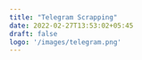 ```yaml
---
title: "Telegram Scrapping"
date: 2022-02-27T13:53:02+05:45
draft: false
logo: '/images/telegram.png'
---
```


